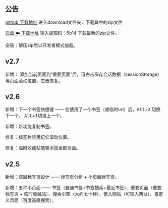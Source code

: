 ## 公告
[github 下载地址](https://github.com/KnIfER/chrome-InfiniteBookmarkExtensions)     进入download文件夹，下载其中的zip文件

[云盘 ☁️ 下载地址](https://wwtm.lanzouq.com/b0a74sola)  输入提取码：5b14 下载最新的zip文件。

安装：解压zip后以开发者模式加载。

## v2.7
新增： 添加当前页面到“重要页面”后，可右击保存会话数据（sessionStorage）与页面滚动位置，右击恢复。

## v2.6
新增：下一个书签快捷键 —— 在使用了一个书签（或临时url）后，<kbd>Alt</kbd>+<kbd>2</kbd> 切换下一个， <kbd>Alt</kbd>+<kbd>1</kbd>切换上一个。 
 
新增：新功能复制书签。  

修复：标签栏禁用记忆滚动位置。  

修复：临时收藏站能够添加全部页面。  


## v2.5

新增：双层标签页设计 —— 标签页分组 + 小页面标签页。   

新增：五种小页面 ——  书签（普通书签+书签搜索+最近书签）、重要页面（重要标签页 + 临时收藏站）、搜索引擎（大约七十种）、嵌入网站（可输入网址）、自定义页面（百度高级搜索）。  
 
